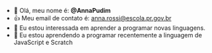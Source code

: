 - 👋 Olá, meu nome é: **@AnnaPudim**
- :+1: Meu email de contato é: anna.rossi@escola.pr.gov.br
- 👀 Eu estou interessada em aprender a programar novas linguagens.
- 🌱 Eu estou aprendendo a programar recentemente a linguagem de JavaScript e Scratch
